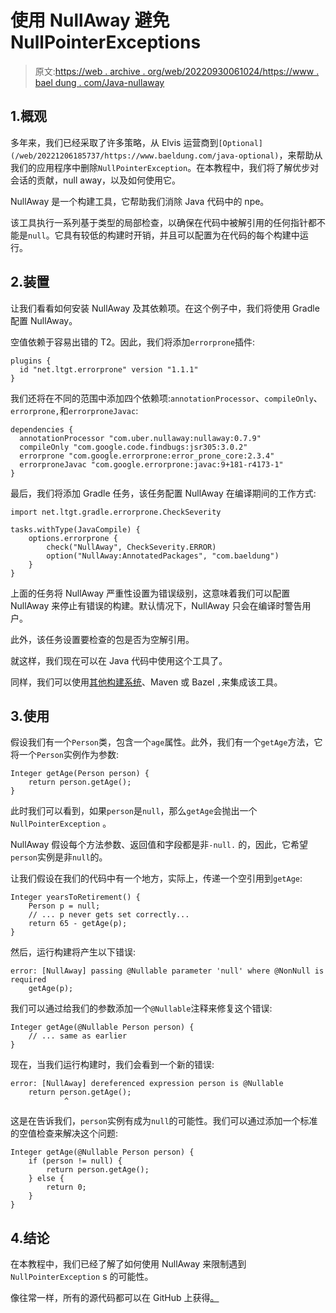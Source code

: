 # 使用 NullAway 避免 NullPointerExceptions

> 原文:[https://web . archive . org/web/20220930061024/https://www . bael dung . com/Java-nullaway](https://web.archive.org/web/20220930061024/https://www.baeldung.com/java-nullaway)

## 1.概观

多年来，我们已经采取了许多策略，从 Elvis 运营商到`[Optional](/web/20221206185737/https://www.baeldung.com/java-optional)`，来帮助从我们的应用程序中删除`NullPointerException`。在本教程中，我们将了解优步对会话的贡献，null away，以及如何使用它。

NullAway 是一个构建工具，它帮助我们消除 Java 代码中的 npe。

该工具执行一系列基于类型的局部检查，以确保在代码中被解引用的任何指针都不能是`null`。它具有较低的构建时开销，并且可以配置为在代码的每个构建中运行。

## 2.装置

让我们看看如何安装 NullAway 及其依赖项。在这个例子中，我们将使用 Gradle 配置 NullAway。

空值依赖于容易出错的 T2。因此，我们将添加`errorprone`插件:

```
plugins {
  id "net.ltgt.errorprone" version "1.1.1"
}
```

我们还将在不同的范围中添加四个依赖项:`annotationProcessor`、`compileOnly`、`errorprone,`和`errorproneJavac`:

```
dependencies {
  annotationProcessor "com.uber.nullaway:nullaway:0.7.9"
  compileOnly "com.google.code.findbugs:jsr305:3.0.2"
  errorprone "com.google.errorprone:error_prone_core:2.3.4"
  errorproneJavac "com.google.errorprone:javac:9+181-r4173-1"
} 
```

最后，我们将添加 Gradle 任务，该任务配置 NullAway 在编译期间的工作方式:

```
import net.ltgt.gradle.errorprone.CheckSeverity

tasks.withType(JavaCompile) {
    options.errorprone {
        check("NullAway", CheckSeverity.ERROR)
        option("NullAway:AnnotatedPackages", "com.baeldung")
    }
}
```

上面的任务将 NullAway 严重性设置为错误级别，这意味着我们可以配置 NullAway 来停止有错误的构建。默认情况下，NullAway 只会在编译时警告用户。

此外，该任务设置要检查的包是否为空解引用。

就这样，我们现在可以在 Java 代码中使用这个工具了。

同样，我们可以使用[其他构建系统](https://web.archive.org/web/20221206185737/https://github.com/uber/NullAway/wiki/Configuration#other-build-systems)、Maven 或 Bazel `,`来集成该工具。

## 3.使用

假设我们有一个`Person`类，包含一个`age`属性。此外，我们有一个`getAge`方法，它将一个`Person`实例作为参数:

```
Integer getAge(Person person) {
    return person.getAge();
}
```

此时我们可以看到，如果`person`是`null`，那么`getAge`会抛出一个`NullPointerException` 。

NullAway 假设每个方法参数、返回值和字段都是非`-null.` 的，因此，它希望`person`实例是非`null`的。

让我们假设在我们的代码中有一个地方，实际上，传递一个空引用到`getAge`:

```
Integer yearsToRetirement() {
    Person p = null;
    // ... p never gets set correctly...
    return 65 - getAge(p);
}
```

然后，运行构建将产生以下错误:

```
error: [NullAway] passing @Nullable parameter 'null' where @NonNull is required
    getAge(p);
```

我们可以通过给我们的参数添加一个`@Nullable`注释来修复这个错误:

```
Integer getAge(@Nullable Person person) { 
    // ... same as earlier
}
```

现在，当我们运行构建时，我们会看到一个新的错误:

```
error: [NullAway] dereferenced expression person is @Nullable
    return person.getAge();
            ^
```

这是在告诉我们，`person`实例有成为`null`的可能性。我们可以通过添加一个标准的空值检查来解决这个问题:

```
Integer getAge(@Nullable Person person) {
    if (person != null) {
        return person.getAge();
    } else {
        return 0;
    }
}
```

## 4.结论

在本教程中，我们已经了解了如何使用 NullAway 来限制遇到`NullPointerException` s 的可能性。

像往常一样，所有的源代码都可以在 GitHub 上获得[。](https://web.archive.org/web/20221206185737/https://github.com/eugenp/tutorials/tree/master/libraries-3)